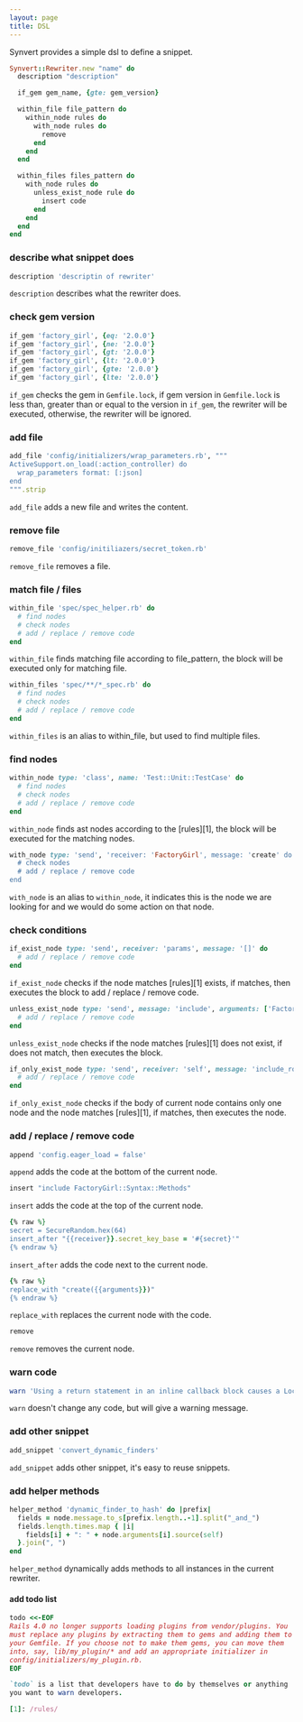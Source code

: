 ```yaml
---
layout: page
title: DSL
---
```


Synvert provides a simple dsl to define a snippet.

```ruby
Synvert::Rewriter.new "name" do
  description "description"

  if_gem gem_name, {gte: gem_version}

  within_file file_pattern do
    within_node rules do
      with_node rules do
        remove
      end
    end
  end

  within_files files_pattern do
    with_node rules do
      unless_exist_node rule do
        insert code
      end
    end
  end
end
```

### describe what snippet does

```ruby
description 'descriptin of rewriter'
```

`description` describes what the rewriter does.

### check gem version

```ruby
if_gem 'factory_girl', {eq: '2.0.0'}
if_gem 'factory_girl', {ne: '2.0.0'}
if_gem 'factory_girl', {gt: '2.0.0'}
if_gem 'factory_girl', {lt: '2.0.0'}
if_gem 'factory_girl', {gte: '2.0.0'}
if_gem 'factory_girl', {lte: '2.0.0'}
```

`if_gem` checks the gem in `Gemfile.lock`, if gem version in
`Gemfile.lock` is less than, greater than or equal to the version in
`if_gem`, the rewriter will be executed, otherwise, the rewriter
will be ignored.

### add file

```ruby
add_file 'config/initializers/wrap_parameters.rb', """
ActiveSupport.on_load(:action_controller) do
  wrap_parameters format: [:json]
end
""".strip
```

`add_file` adds a new file and writes the content.

### remove file

```ruby
remove_file 'config/initiliazers/secret_token.rb'
```

`remove_file` removes a file.

### match file / files

```ruby
within_file 'spec/spec_helper.rb' do
  # find nodes
  # check nodes
  # add / replace / remove code
end
```

`within_file` finds matching file according to file\_pattern, the block
will be executed only for matching file.

```ruby
within_files 'spec/**/*_spec.rb' do
  # find nodes
  # check nodes
  # add / replace / remove code
end
```

`within_files` is an alias to within\_file, but used to find multiple
files.

### find nodes

```ruby
within_node type: 'class', name: 'Test::Unit::TestCase' do
  # find nodes
  # check nodes
  # add / replace / remove code
end
```

`within_node` finds ast nodes according to the [rules][1], the block
will be executed for the matching nodes.

```ruby
with_node type: 'send', 'receiver: 'FactoryGirl', message: 'create' do
  # check nodes
  # add / replace / remove code
end
```

`with_node` is an alias to `within_node`, it indicates this is the node
we are looking for and we would do some action on that node.

### check conditions

```ruby
if_exist_node type: 'send', receiver: 'params', message: '[]' do
  # add / replace / remove code
end
```

`if_exist_node` checks if the node matches [rules][1] exists, if
matches, then executes the block to add / replace / remove code.

```ruby
unless_exist_node type: 'send', message: 'include', arguments: ['FactoryGirl::Syntax::Methods'] do
  # add / replace / remove code
end
```

`unless_exist_node` checks if the node matches [rules][1] does not
exist, if does not match, then executes the block.

```ruby
if_only_exist_node type: 'send', receiver: 'self', message: 'include_root_in_json=', arguments: [false] do
  # add / replace / remove code
end
```

`if_only_exist_node` checks if the body of current node contains only
one node and the node matches [rules][1], if matches, then executes the
node.

### add / replace / remove code

```ruby
append 'config.eager_load = false'
```

`append` adds the code at the bottom of the current node.

```ruby
insert "include FactoryGirl::Syntax::Methods"
```

`insert` adds the code at the top of the current node.

```ruby
{% raw %}
secret = SecureRandom.hex(64)
insert_after "{{receiver}}.secret_key_base = '#{secret}'"
{% endraw %}
```

`insert_after` adds the code next to the current node.

```ruby
{% raw %}
replace_with "create({{arguments}})"
{% endraw %}
```

`replace_with` replaces the current node with the code.

```ruby
remove
```

`remove` removes the current node.

### warn code

```ruby
warn 'Using a return statement in an inline callback block causes a LocalJumpError to be raised when the callback is executed.'
```

`warn` doesn't change any code, but will give a warning message.

### add other snippet

```ruby
add_snippet 'convert_dynamic_finders'
```

`add_snippet` adds other snippet, it's easy to reuse snippets.


### add helper methods

```ruby
helper_method 'dynamic_finder_to_hash' do |prefix|
  fields = node.message.to_s[prefix.length..-1].split("_and_")
  fields.length.times.map { |i|
    fields[i] + ": " + node.arguments[i].source(self)
  }.join(", ")
end
```

`helper_method` dynamically adds methods to all instances in the current
rewriter.

#### add todo list

```ruby
todo <<-EOF
Rails 4.0 no longer supports loading plugins from vendor/plugins. You
must replace any plugins by extracting them to gems and adding them to
your Gemfile. If you choose not to make them gems, you can move them
into, say, lib/my_plugin/* and add an appropriate initializer in
config/initializers/my_plugin.rb.
EOF

`todo` is a list that developers have to do by themselves or anything
you want to warn developers.

[1]: /rules/
